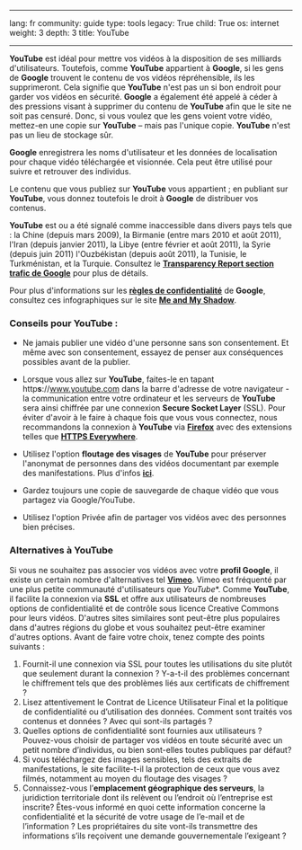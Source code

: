 

---

lang: fr
community: guide
type: tools
legacy: True
child: True
os: internet
weight: 3
depth: 3
title: YouTube

---

**YouTube** est idéal pour mettre vos vidéos à la disposition de ses milliards d'utilisateurs. Toutefois, comme **YouTube** appartient à **Google**, si les gens de **Google** trouvent le contenu de vos vidéos répréhensible, ils les supprimeront. Cela signifie que **YouTube** n'est pas un si bon endroit pour garder vos vidéos en sécurité. **Google** a également été appelé à céder à des pressions visant à supprimer du contenu de **YouTube** afin que le site ne soit pas censuré. Donc, si vous voulez que les gens voient votre vidéo, mettez-en une copie sur **YouTube** – mais pas l'unique copie. **YouTube** n'est pas un lieu de stockage sûr.

**Google** enregistrera les noms d'utilisateur et les données de localisation pour chaque vidéo téléchargée et visionnée. Cela peut être utilisé pour suivre et retrouver des individus.

Le contenu que vous publiez sur **YouTube** vous appartient ; en publiant sur **YouTube**, vous donnez toutefois le droit à **Google** de distribuer vos contenus.

**YouTube** est ou a été signalé comme inaccessible dans divers pays tels que :
la Chine (depuis mars 2009), 
la Birmanie (entre mars 2010 et août 2011),
l'Iran (depuis janvier 2011), 
la Libye (entre février et août 2011),
la Syrie (depuis juin 2011)
l'Ouzbékistan (depuis août 2011),
la Tunisie,
le Turkménistan, et
la Turquie.
Consultez le [**Transparency Report section trafic de Google**](https://www.google.com/transparencyreport/traffic/?hl=fr) pour plus de détails.

Pour plus d'informations sur les [**règles de confidentialité**](http://www.google.com/intl/fr/policies/privacy/) de **Google**, consultez ces infographiques sur le site [**Me and My Shadow**](https://www.myshadow.org/lost-in-small-print).

### Conseils pour YouTube : ###

- Ne jamais publier une vidéo d'une personne sans son consentement. Et même avec son consentement, essayez de penser aux conséquences possibles avant de la publier.

- Lorsque vous allez sur **YouTube**, faites-le en tapant http**s**://www.youtube.com dans la barre d'adresse de votre navigateur - la communication entre votre ordinateur et les serveurs de **YouTube** sera ainsi chiffrée par une connexion **Secure Socket Layer** (SSL). Pour éviter d'avoir à le faire à chaque fois que vous vous connectez, nous recommandons la connexion à **YouTube** via [**Firefox**](/en/firefox_main) avec des extensions telles que [**HTTPS Everywhere**](/en/firefox_others#5.5).

- Utilisez l'option **floutage des visages** de **YouTube** pour préserver l'anonymat de personnes dans des vidéos documentant par exemple des manifestations. Plus d'infos [**ici**](http://support.google.com/youtube/bin/static.py?hl=fr&guide=1388381&hlrm=en&page=guide.cs&answer=2640535).

- Gardez toujours une copie de sauvegarde de chaque vidéo que vous partagez via Google/YouTube.

- Utilisez l'option Privée afin de partager vos vidéos avec des personnes bien précises.


### Alternatives à YouTube ### 

Si vous ne souhaitez pas associer vos vidéos avec votre **profil Google**, il existe un certain nombre d'alternatives tel [**Vimeo**](https://www.vimeo.com). Vimeo est fréquenté par une plus petite communauté d'utilisateurs que *YouTube**. Comme **YouTube**, il facilite la connexion via **SSL** et offre aux utilisateurs de nombreuses options de confidentialité et de contrôle sous licence Creative Commons pour leurs vidéos. D'autres sites similaires sont peut-être plus populaires dans d'autres régions du globe et vous souhaitez peut-être examiner d'autres options. Avant de faire votre choix, tenez compte des points suivants :

1. Fournit-il une connexion via SSL pour toutes les utilisations du site plutôt que seulement durant la connexion ? Y-a-t-il des problèmes concernant le chiffrement tels que des problèmes liés aux certificats de chiffrement ?
2. Lisez attentivement le Contrat de Licence Utilisateur Final et la politique de confidentialité ou d’utilisation des données. Comment sont traités vos contenus et données ? Avec qui sont-ils partagés ?
3. Quelles options de confidentialité sont fournies aux utilisateurs ? Pouvez-vous choisir de partager vos vidéos en toute sécurité avec un petit nombre d’individus, ou bien sont-elles toutes publiques par défaut?
4. Si vous téléchargez des images sensibles, tels des extraits de manifestations, le site facilite-t-il la protection de ceux que vous avez filmés, notamment au moyen du floutage des visages ?
5. Connaissez-vous l’**emplacement géographique des serveurs**, la juridiction territoriale dont ils relèvent ou l’endroit où l’entreprise est inscrite? Êtes-vous informé en quoi cette information concerne la confidentialité et la sécurité de votre usage de l’e-mail et de l’information ? Les propriétaires du site vont-ils transmettre des informations s’ils reçoivent une demande gouvernementale l’exigeant ?


